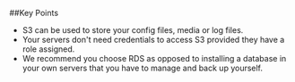 ##Key Points
* S3 can be used to store your config files, media or log files.
* Your servers don't need credentials to access S3 provided they have a role assigned.
* We recommend you choose RDS as opposed to installing a database in your own servers that you have to manage and back up yourself.